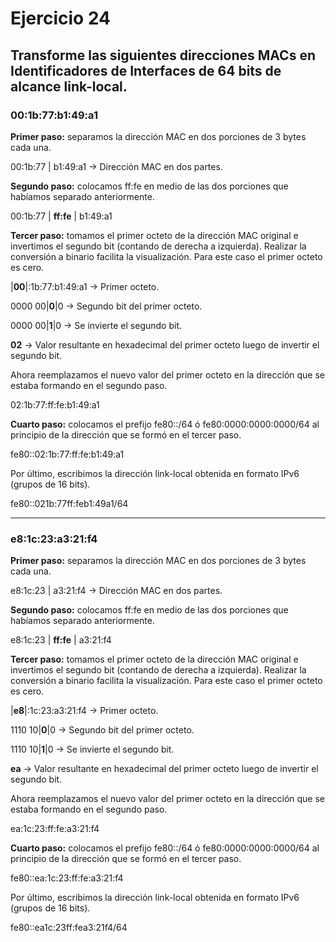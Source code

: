  # Ejercicio 24

 ## Transforme las siguientes direcciones MACs en Identificadores de Interfaces de 64 bits de alcance link-local.

 ### 00:1b:77:b1:49:a1

**Primer paso:** separamos la dirección MAC en dos porciones de 3 bytes cada una.

00:1b:77    |   b1:49:a1 -> Dirección MAC en dos partes.

**Segundo paso:** colocamos ff:fe en medio de las dos porciones que habíamos separado anteriormente.

00:1b:77 | **ff:fe** | b1:49:a1 

**Tercer paso:** tomamos el primer octeto de la dirección MAC original e invertimos el segundo bit (contando de derecha a izquierda). Realizar la conversión a binario facilita la visualización. Para este caso el primer octeto es cero.

|**00**|:1b:77:b1:49:a1 -> Primer octeto.

0000 00|**0**|0 -> Segundo bit del primer octeto.

0000 00|**1**|0 -> Se invierte el segundo bit.

**02** -> Valor resultante en hexadecimal del primer octeto luego de invertir el segundo bit.

Ahora reemplazamos el nuevo valor del primer octeto en la dirección que se estaba formando en el segundo paso.

02:1b:77:ff:fe:b1:49:a1

**Cuarto paso:** colocamos el prefijo fe80::/64 ó fe80:0000:0000:0000/64 al principio de la dirección que se formó en el tercer paso.

fe80::02:1b:77:ff:fe:b1:49:a1

Por último, escribimos la dirección link-local obtenida en formato IPv6 (grupos de 16 bits).

fe80::021b:77ff:feb1:49a1/64

---

### e8:1c:23:a3:21:f4

**Primer paso:** separamos la dirección MAC en dos porciones de 3 bytes cada una.

e8:1c:23    |   a3:21:f4 -> Dirección MAC en dos partes.

**Segundo paso:** colocamos ff:fe en medio de las dos porciones que habíamos separado anteriormente.

e8:1c:23 | **ff:fe** | a3:21:f4 

**Tercer paso:** tomamos el primer octeto de la dirección MAC original e invertimos el segundo bit (contando de derecha a izquierda). Realizar la conversión a binario facilita la visualización. Para este caso el primer octeto es cero.

|**e8**|:1c:23:a3:21:f4 -> Primer octeto.

1110 10|**0**|0 -> Segundo bit del primer octeto.

1110 10|**1**|0 -> Se invierte el segundo bit.

**ea** -> Valor resultante en hexadecimal del primer octeto luego de invertir el segundo bit.

Ahora reemplazamos el nuevo valor del primer octeto en la dirección que se estaba formando en el segundo paso.

ea:1c:23:ff:fe:a3:21:f4

**Cuarto paso:** colocamos el prefijo fe80::/64 ó fe80:0000:0000:0000/64 al principio de la dirección que se formó en el tercer paso.

fe80::ea:1c:23:ff:fe:a3:21:f4

Por último, escribimos la dirección link-local obtenida en formato IPv6 (grupos de 16 bits).

fe80::ea1c:23ff:fea3:21f4/64
